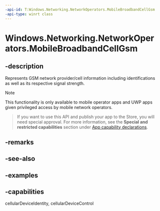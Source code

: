 ```yaml
---
-api-id: T:Windows.Networking.NetworkOperators.MobileBroadbandCellGsm
-api-type: winrt class
---
```


<!-- Class syntax.
public class MobileBroadbandCellGsm 
-->

# Windows.Networking.NetworkOperators.MobileBroadbandCellGsm

## -description
Represents GSM network provider/cell information including identifications as well as its respective signal strength.

> [!NOTE]
> This functionality is only available to mobile operator apps and UWP apps given privileged access by mobile network operators.

> If you want to use this API and publish your app to the Store, you will need special approval. For more information, see the **Special and restricted capabilities** section under [App capability declarations](https://docs.microsoft.com/windows/uwp/packaging/app-capability-declarations). 

## -remarks

## -see-also

## -examples


## -capabilities
cellularDeviceIdentity, cellularDeviceControl
